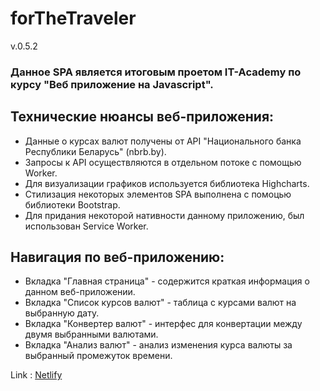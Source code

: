 # forTheTraveler

v.0.5.2

### Данное SPA является итоговым проетом IT-Academy по курсу "Веб приложение на Javascript".

## Технические нюансы веб-приложения:

- Данные о курсах валют получены от API "Национального банка Республики Беларусь" (nbrb.by).
- Запросы к API осуществляются в отдельном потоке с помощью Worker.
- Для визуализации графиков используется библиотека Highcharts.
- Стилизация некоторых элементов SPA выполнена с помоцью библиотеки Bootstrap.
- Для придания некоторой нативности данному приложению, был использован Service Worker.

## Навигация по веб-приложению:

- Вкладка "Главная страница" - содержится краткая информация о данном веб-приложении.
- Вкладка "Список курсов валют" - таблица с курсами валют на выбранную дату.
- Вкладка "Конвертер валют" - интерфес для конвертации между двумя выбранными валютами.
- Вкладка "Анализ валют" - анализ изменения курса валюты за выбранный промежуток времени.

Link : [Netlify](https://forthetraveler.netlify.app/)